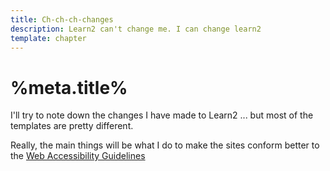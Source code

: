 ```yaml
---
title: Ch-ch-ch-changes
description: Learn2 can't change me. I can change learn2
template: chapter
---
```

# %meta.title%
I'll try to note down the changes I have made to Learn2 ... but most of the templates are pretty different.

Really, the main things will be what I do to make the sites conform better to the [Web Accessibility Guidelines](https://www.w3.org/WAI/standards-guidelines/wcag/)